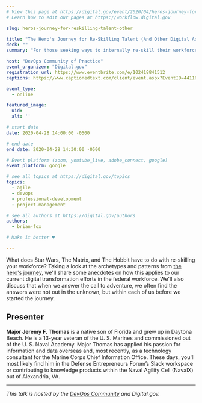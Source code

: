 ```yaml
---
# View this page at https://digital.gov/event/2020/04/heros-journey-for-reskilling-talent-other
# Learn how to edit our pages at https://workflow.digital.gov

slug: heros-journey-for-reskilling-talent-other

title: "The Hero's Journey for Re-Skilling Talent (And Other Digital Adventures)"
deck: ""
summary: "For those seeking ways to internally re-skill their workforce for digital transformation, a look at mythology reveals a recurring theme where those answering the call are involved in an iterative  cycle of 'leveling-up', a theme that may help change-agents set conditions for successful retention and growth of organic digital talent."

host: "DevOps Community of Practice"
event_organizer: "Digital.gov"
registration_url: https://www.eventbrite.com/e/102418841512
captions: https://www.captionedtext.com/client/event.aspx?EventID=4411645&CustomerID=321

event_type:
  - online

featured_image:
  uid:
  alt: ''

# start date
date: 2020-04-28 14:00:00 -0500

# end date
end_date: 2020-04-28 14:30:00 -0500

# Event platform (zoom, youtube_live, adobe_connect, google)
event_platform: google

# see all topics at https://digital.gov/topics
topics: 
  - agile
  - devops
  - professional-development
  - project-management

# see all authors at https://digital.gov/authors
authors: 
  - brian-fox

# Make it better ♥

---
```


What does Star Wars, The Matrix, and The Hobbit have to do with re-skilling your workforce? Taking a look at the archetypes and patterns from [the hero's journey](https://en.wikipedia.org/wiki/Hero's_journey), we'll share some anecdotes on how this applies to our current digital transformation efforts in the federal workforce. We'll also discuss that when we answer the call to adventure, we often find the answers were not out in the unknown, but within each of us before we started the journey.

## Presenter

**Major Jeremy F. Thomas** is a native son of Florida and grew up in Daytona Beach. He is a 13-year veteran of the U. S. Marines and commissioned out of the U. S. Naval Academy. Major Thomas has applied his passion for information and data overseas and, most recently, as a technology consultant for the Marine Corps Chief Information Office. These days, you'll most likely find him in the Defense Entrepreneurs Forum’s Slack workspace or contributing to knowledge products within the Naval Agility Cell (NavalX) out of Alexandria, VA.

---

_This talk is hosted by the [DevOps Community](https://digital.gov/communities/devops/) and Digital.gov._ 
